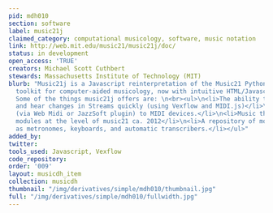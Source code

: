 ```yaml
---
pid: mdh010
section: software
label: music21j
claimed_category: computational musicology, software, music notation
link: http://web.mit.edu/music21/music21j/doc/
status: in development
open_access: 'TRUE'
creators: Michael Scott Cuthbert
stewards: Massachusetts Institute of Technology (MIT)
blurb: "Music21j is a Javascript reinterpretation of the Music21 Python package,\na
  toolkit for computer-aided musicology, now with intuitive HTML/Javascript\ninterfaces.
  Some of the things music21j offers are: \n<br><ul>\n<li>The ability to visualize
  and hear changes in Streams quickly (using Vexflow and MIDI.js)</li>\n<li>Connections
  (via Web Midi or JazzSoft plugin) to MIDI devices.</li>\n<li>Music theory and analysis
  modules at the level of music21 ca. 2012</li>\n<li>A repository of modules such
  as metronomes, keyboards, and automatic transcribers.</li></ul>"
added_by:
twitter:
tools_used: Javascript, Vexflow
code_repository:
order: '009'
layout: musicdh_item
collection: musicdh
thumbnail: "/img/derivatives/simple/mdh010/thumbnail.jpg"
full: "/img/derivatives/simple/mdh010/fullwidth.jpg"
---
```

